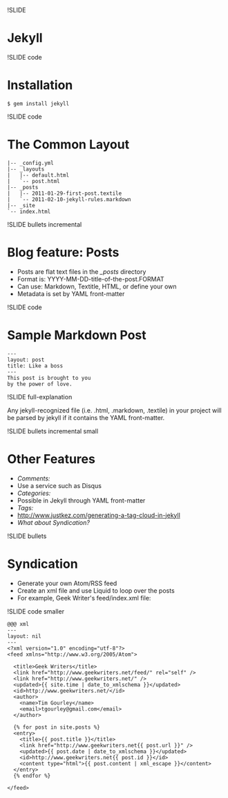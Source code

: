 !SLIDE

# Jekyll #

!SLIDE code

# Installation #

    $ gem install jekyll

!SLIDE code

# The Common Layout #

    |-- _config.yml
    |-- _layouts
    |   |-- default.html
    |   `-- post.html
    |-- _posts
    |   |-- 2011-01-29-first-post.textile
    |   `-- 2011-02-10-jekyll-rules.markdown
    |-- _site
    `-- index.html

!SLIDE bullets incremental

# Blog feature: Posts #

* Posts are flat text files in the *_posts* directory
* Format is: YYYY-MM-DD-title-of-the-post.FORMAT
* Can use: Markdown, Textitle, HTML, or define your own
* Metadata is set by YAML front-matter

!SLIDE code

# Sample Markdown Post

    ---
    layout: post
    title: Like a boss
    ---
    This post is brought to you 
    by the power of love.

!SLIDE full-explanation

Any jekyll-recognized file \(i.e. .html, .markdown, .textile\) in your
project will be parsed by jekyll if it contains the YAML front-matter.

!SLIDE bullets incremental small

# Other Features #

* *Comments:*
* Use a service such as Disqus
* *Categories:* 
* Possible in Jekyll through YAML front-matter
* *Tags:* 
* http://www.justkez.com/generating-a-tag-cloud-in-jekyll
* *What about Syndication?*

!SLIDE bullets

# Syndication #

* Generate your own Atom/RSS feed
* Create an xml file and use Liquid to loop over the posts
* For example, Geek Writer's feed/index.xml file:

!SLIDE code smaller

    @@@ xml
    ---
    layout: nil
    ---
    <?xml version="1.0" encoding="utf-8"?>
    <feed xmlns="http://www.w3.org/2005/Atom">
      
      <title>Geek Writers</title>
      <link href="http://www.geekwriters.net/feed/" rel="self" />
      <link href="http://www.geekwriters.net/" />
      <updated>{{ site.time | date_to_xmlschema }}</updated>
      <id>http://www.geekwriters.net/</id>
      <author>
        <name>Tim Gourley</name>
        <email>tgourley@gmail.com</email>
      </author>
      
      {% for post in site.posts %}
      <entry>
        <title>{{ post.title }}</title>
        <link href="http://www.geekwriters.net{{ post.url }}" />
        <updated>{{ post.date | date_to_xmlschema }}</updated>
        <id>http://www.geekwriters.net{{ post.id }}</id>
        <content type="html">{{ post.content | xml_escape }}</content>
      </entry>
      {% endfor %}
      
    </feed>
